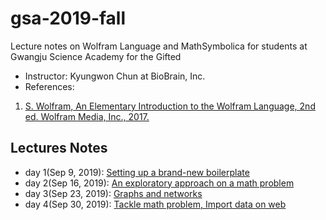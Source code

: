 # gsa-2019-fall
Lecture notes on Wolfram Language and MathSymbolica for students at Gwangju Science Academy for the Gifted

 * Instructor: Kyungwon Chun at BioBrain, Inc.
 * References: 
  1. [S. Wolfram, An Elementary Introduction to the Wolfram Language, 2nd ed. Wolfram Media, Inc., 2017.](https://www.wolfram.com/language/elementary-introduction/2nd-ed/)
  
## Lectures Notes
* day 1(Sep 9, 2019): [Setting up a brand-new boilerplate](gsa_20190909.nb)
* day 2(Sep 16, 2019): [An exploratory approach on a math problem](gsa_20190916.nb)
* day 3(Sep 23, 2019): [Graphs and networks](gsa_20190923.nb)
* day 4(Sep 30, 2019): [Tackle math problem, Import data on web](gsa_20190930.nb)

